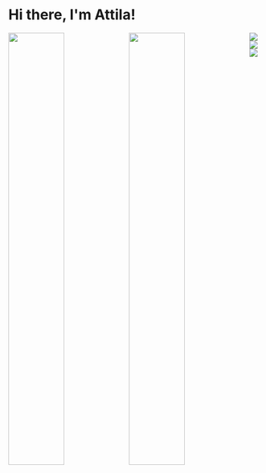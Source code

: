 # Hi there, I'm Attila!

<img align="left" width="47%" src="https://github-readme-stats.vercel.app/api?username=JustKKrypton&show_icons=true&theme=radical">

<img align="left" width="47%" src="https://github-readme-stats.vercel.app/api/top-langs/?username=JustKKrypton&layout=donut">

<img align="left" src="https://img.shields.io/badge/python-3670A0?style=for-the-badge&logo=python&logoColor=ffdd54">
<img align="left" src="https://img.shields.io/badge/html5-%23E34F26.svg?style=for-the-badge&logo=html5&logoColor=white">
<img align="left" src="https://img.shields.io/badge/typescript-%23007ACC.svg?style=for-the-badge&logo=typescript&logoColor=white">

